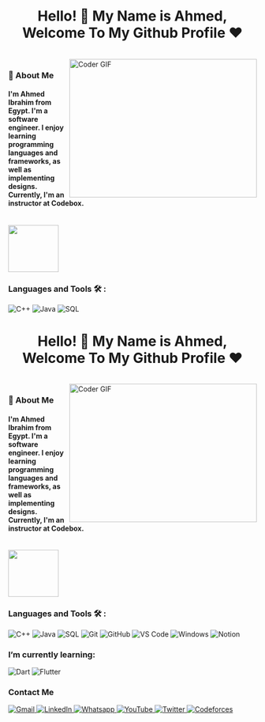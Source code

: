 <h1 align="center">Hello! 👋 My Name is Ahmed, Welcome To My Github Profile ♥</h1>
<br>
<img align="right" src="https://media.giphy.com/media/SWoSkN6DxTszqIKEqv/giphy.gif" alt="Coder GIF" width="380" height="280">

<h3>🚀 About Me</h3> 
<h4>I'm Ahmed Ibrahim from Egypt. I'm a software engineer. I enjoy learning programming languages and frameworks, as well as implementing designs. Currently, I'm an instructor at Codebox.</h4>

<br>

<img align="center" src="https://github.com/Govindv7555/Govindv7555/blob/main/49e76e0596857673c5c80c85b84394c1.gif" width="45%" height="95px">

<h3>Languages and Tools 🛠 :</h3>

<p>
  <img alt="C++" src="https://img.shields.io/badge/-C++-%23E44D27?style=flat-square&logo=c%2B%2B">
  <img alt="Java" src="https://img.shields.io/badge/-Java-%231572B6?style=flat-square&logo=java">
  <img alt="SQL" src="https://img.shields.io/badge/-SQL-black?style=flat-square&logo=sql"><h1 align="center">Hello! 👋 My Name is Ahmed, Welcome To My Github Profile ♥</h1>
<br>
<img align="right" src="https://media.giphy.com/media/SWoSkN6DxTszqIKEqv/giphy.gif" alt="Coder GIF" width="380" height="280">

<h3>🚀 About Me</h3> 
<h4>I'm Ahmed Ibrahim from Egypt. I'm a software engineer. I enjoy learning programming languages and frameworks, as well as implementing designs. Currently, I'm an instructor at Codebox.</h4>

<br>

<img align="center" src="https://github.com/Govindv7555/Govindv7555/blob/main/49e76e0596857673c5c80c85b84394c1.gif" width="45%" height="95px">

<h3>Languages and Tools 🛠 :</h3>

<p>
  <img alt="C++" src="https://img.shields.io/badge/-C++-%23E44D27?style=flat-square&logo=c%2B%2B">
  <img alt="Java" src="https://img.shields.io/badge/-Java-%231572B6?style=flat-square&logo=java">
  <img alt="SQL" src="https://img.shields.io/badge/-SQL-black?style=flat-square&logo=sql">
  <img alt="Git" src="https://img.shields.io/badge/-Git-563D7C?style=flat-square&logo=git&logoColor=%23ffffff">
  <img alt="GitHub" src="https://img.shields.io/badge/-GitHub-15b4c1?style=flat-square&logo=github&logoColor=%23ffffff">
  <img alt="VS Code" src="https://img.shields.io/badge/-VS%20Code-%23CC6699?style=flat-square&logo=visual-studio-code&logoColor=ffffff">
  <img alt="Windows" src="https://img.shields.io/badge/-Windows-%23F05032?style=flat-square&logo=windows&logoColor=%23ffffff">
  <img alt="Notion" src="http://img.shields.io/badge/-Notion-007ACC?style=flat-square&logo=notion&logoColor=000">
</p>

<h3>I’m currently learning:</h3>

<p>
  <img alt="Dart" src="https://img.shields.io/badge/-Dart-%23282C34?style=flat-square&logo=dart">
  <img alt="Flutter" src="https://img.shields.io/badge/-Flutter-7348b6?style=flat-square&logo=flutter">
</p>

<h3>Contact Me</h3>

<p>
  <a href="mailto:Ahmed.ibrahim7893@gmail.com">
    <img alt="Gmail" src="https://img.shields.io/badge/Gmail-D14836?style=for-the-badge&logo=gmail&logoColor=white">
  </a>
  <a href="https://www.linkedin.com/in/ahmed-ibrahim-2a7851254/">
    <img alt="LinkedIn" src="https://img.shields.io/badge/LinkedIn-0077B5?style=for-the-badge&logo=linkedin&logoColor=white">
  </a>
  <a href="https://wa.link/uohlcp">
    <img alt="Whatsapp" src="https://img.shields.io/badge/-Whatsapp-075e54?style=for-the-badge&logo=Whatsapp&logoColor=white">
  </a>
  <a href="https://www.youtube.com/channel/UCtJsWJh15XRxNjTkii4xsSw">
    <img alt="YouTube" src="https://img.shields.io/badge/YouTube-FF0000?style=for-the-badge&logo=youtube&logoColor=white">
  </a>
  <a href="https://twitter.com/jamika7893">
    <img alt="Twitter" src="https://img.shields.io/badge/Twitter-1DA1F2?style=for-the-badge&logo=twitter&logoColor=white">
  </a>
  <a href="https://codeforces.com/profile/jamika78">
    <img alt="Codeforces" src="https://img.shields.io/badge/Codeforces-1F8ACB?style=for-the-badge&logo=codeforces&logoColor=white">
  </a>
</pHere's the updated version of your GitHub profile with the links added:

